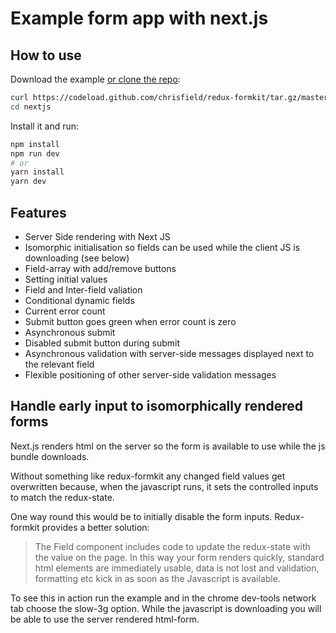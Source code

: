 # Example form app with next.js

## How to use

Download the example [or clone the repo](https://github.com/chrisfield/redux-formkit):

```bash
curl https://codeload.github.com/chrisfield/redux-formkit/tar.gz/master | tar -xz --strip=2 "redux-formkit"-master/examples/nextjs
cd nextjs
```

Install it and run:

```bash
npm install
npm run dev
# or
yarn install
yarn dev
```

## Features
* Server Side rendering with Next JS
* Isomorphic initialisation so fields can be used while the client JS is downloading (see below)
* Field-array with add/remove buttons
* Setting initial values
* Field and Inter-field valiation
* Conditional dynamic fields
* Current error count
* Submit button goes green when error count is zero
* Asynchronous submit
* Disabled submit button during submit
* Asynchronous validation with server-side messages displayed next to the relevant field
* Flexible positioning of other server-side validation messages


## Handle early input to isomorphically rendered forms

Next.js renders html on the server so the form is available to use while the js bundle downloads.

Without something like redux-formkit any changed field values get overwritten because, when the javascript runs, it sets the controlled inputs to match the redux-state.

One way round this would be to initially disable the form inputs. Redux-formkit provides a better solution: 
> The Field component includes code to update the redux-state with the value on the page. In this way your form renders quickly, standard html elements are immediately usable, data is not lost and validation, formatting etc kick in as soon as the Javascript is available.

To see this in action run the example and in the chrome dev-tools network tab choose the slow-3g option. While the javascript is downloading you will be able to use the server rendered html-form.
